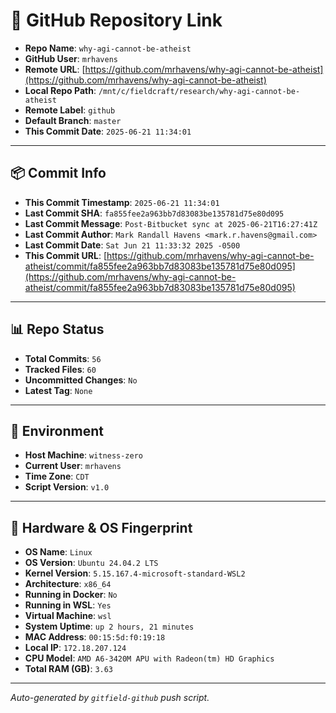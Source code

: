# 🔗 GitHub Repository Link

- **Repo Name**: `why-agi-cannot-be-atheist`
- **GitHub User**: `mrhavens`
- **Remote URL**: [https://github.com/mrhavens/why-agi-cannot-be-atheist](https://github.com/mrhavens/why-agi-cannot-be-atheist)
- **Local Repo Path**: `/mnt/c/fieldcraft/research/why-agi-cannot-be-atheist`
- **Remote Label**: `github`
- **Default Branch**: `master`
- **This Commit Date**: `2025-06-21 11:34:01`

---

## 📦 Commit Info

- **This Commit Timestamp**: `2025-06-21 11:34:01`
- **Last Commit SHA**: `fa855fee2a963bb7d83083be135781d75e80d095`
- **Last Commit Message**: `Post-Bitbucket sync at 2025-06-21T16:27:41Z`
- **Last Commit Author**: `Mark Randall Havens <mark.r.havens@gmail.com>`
- **Last Commit Date**: `Sat Jun 21 11:33:32 2025 -0500`
- **This Commit URL**: [https://github.com/mrhavens/why-agi-cannot-be-atheist/commit/fa855fee2a963bb7d83083be135781d75e80d095](https://github.com/mrhavens/why-agi-cannot-be-atheist/commit/fa855fee2a963bb7d83083be135781d75e80d095)

---

## 📊 Repo Status

- **Total Commits**: `56`
- **Tracked Files**: `60`
- **Uncommitted Changes**: `No`
- **Latest Tag**: `None`

---

## 🧭 Environment

- **Host Machine**: `witness-zero`
- **Current User**: `mrhavens`
- **Time Zone**: `CDT`
- **Script Version**: `v1.0`

---

## 🧬 Hardware & OS Fingerprint

- **OS Name**: `Linux`
- **OS Version**: `Ubuntu 24.04.2 LTS`
- **Kernel Version**: `5.15.167.4-microsoft-standard-WSL2`
- **Architecture**: `x86_64`
- **Running in Docker**: `No`
- **Running in WSL**: `Yes`
- **Virtual Machine**: `wsl`
- **System Uptime**: `up 2 hours, 21 minutes`
- **MAC Address**: `00:15:5d:f0:19:18`
- **Local IP**: `172.18.207.124`
- **CPU Model**: `AMD A6-3420M APU with Radeon(tm) HD Graphics`
- **Total RAM (GB)**: `3.63`

---

_Auto-generated by `gitfield-github` push script._
